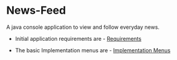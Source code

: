 # News-Feed
A java console application to view and follow everyday news.

* Initial application requirements are - [Requirements](https://docs.google.com/document/d/1dgXyVA7ftJBzwLMgJpjQQVT6y-jHHlNPLntR0J66TzE/edit?usp=sharing)

* The basic Implementation menus are - [Implementation Menus](https://docs.google.com/document/d/15LTNp0QbvnDeYg6o3m-jYPKftA5CagZir_tUQ9ambN0/edit?usp=sharing)
